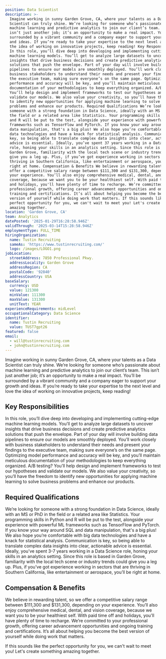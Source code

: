 ```yaml
---
position: Data Scientist
description: >-
  Imagine working in sunny Garden Grove, CA, where your talents as a Data
  Scientist can truly shine. We’re looking for someone who’s passionate about
  machine learning and predictive analytics to join our client’s team. This
  isn’t just another job; it’s an opportunity to make a real impact. You’ll be
  surrounded by a vibrant community and a company eager to support your growth
  and ideas. If you’re ready to take your expertise to the next level and love
  the idea of working on innovative projects, keep reading! Key Responsibilities
  In this role, you’ll dive deep into developing and implementing cuttingedge
  machine learning models. You’ll get to analyze large datasets to uncover
  insights that drive business decisions and create predictive analytics
  solutions that push the envelope. Part of your day will involve building data
  pipelines to ensure our models are smoothly deployed. You’ll work closely with
  business stakeholders to understand their needs and present your findings to
  the executive team, making sure everyone’s on the same page. Optimizing model
  performance and accuracy will be key, and you’ll maintain meticulous
  documentation of your methodologies to keep everything organized. A/B testing?
  You’ll help design and implement frameworks to test our hypotheses and
  validate our models. We also value your creativity, so you’ll have the freedom
  to identify new opportunities for applying machine learning to solve business
  problems and enhance our products. Required Qualifications We’re looking for
  someone with a strong foundation in Data Science, ideally with an MS or PhD in
  the field or a related area like Statistics. Your programming skills in Python
  and R will be put to the test, alongside your experience with powerful ML
  frameworks such as TensorFlow and PyTorch. If you know your way around SQL and
  data manipulation, that's a big plus! We also hope you’re comfortable with big
  data technologies and have a knack for statistical analysis. Communication is
  key, so being able to translate complex data insights into clear, actionable
  advice is essential. Ideally, you’ve spent 37 years working in a Data Science
  role, honing your skills in an analytics setting. Since this role is based in
  Garden Grove, familiarity with the local tech scene or industry trends could
  give you a leg up. Plus, if you’ve got experience working in sectors that are
  thriving in Southern California, like entertainment or aerospace, you’ll be
  right at home. Compensation & Benefits We believe in rewarding talent, so we
  offer a competitive salary range between $111,300 and $131,300, depending on
  your experience. You’ll also enjoy comprehensive medical, dental, and vision
  coverage, because we want you to be your healthiest self. With paid time off
  and holidays, you'll have plenty of time to recharge. We’re committed to your
  professional growth, offering career advancement opportunities and ongoing
  training and certifications. It’s all about helping you become the best
  version of yourself while doing work that matters. If this sounds like the
  perfect opportunity for you, we can't wait to meet you! Let's create something
  amazing together.
location: 'Garden Grove, CA'
team: Analytics
datePosted: '2025-01-29T16:28:58.946Z'
validThrough: '2025-03-14T15:28:58.946Z'
employmentType: FULL_TIME
hiringOrganization:
  name: Tustin Recruiting
  sameAs: 'https://www.tustinrecruiting.com/'
  logo: /images/LOGO1.png
jobLocation:
  streetAddress: 7850 Professional Pkwy.
  addressLocality: Garden Grove
  addressRegion: CA
  postalCode: '92840'
  addressCountry: USA
baseSalary:
  currency: USD
  value: 121300
  minValue: 111300
  maxValue: 131300
  unitText: YEAR
experienceRequirements: midLevel
occupationalCategory: Data Science
identifier:
  name: Tustin Recruiting
  value: TUST7gpt26
featured: false
email:
  - will@tustinrecruiting.com
  - john@tustinrecruiting.com
---
```




Imagine working in sunny Garden Grove, CA, where your talents as a Data Scientist can truly shine. We’re looking for someone who’s passionate about machine learning and predictive analytics to join our client’s team. This isn’t just another job; it’s an opportunity to make a real impact. You’ll be surrounded by a vibrant community and a company eager to support your growth and ideas. If you’re ready to take your expertise to the next level and love the idea of working on innovative projects, keep reading!

## Key Responsibilities

In this role, you’ll dive deep into developing and implementing cutting-edge machine learning models. You’ll get to analyze large datasets to uncover insights that drive business decisions and create predictive analytics solutions that push the envelope. Part of your day will involve building data pipelines to ensure our models are smoothly deployed. You’ll work closely with business stakeholders to understand their needs and present your findings to the executive team, making sure everyone’s on the same page. Optimizing model performance and accuracy will be key, and you’ll maintain meticulous documentation of your methodologies to keep everything organized. A/B testing? You’ll help design and implement frameworks to test our hypotheses and validate our models. We also value your creativity, so you’ll have the freedom to identify new opportunities for applying machine learning to solve business problems and enhance our products.

## Required Qualifications

We’re looking for someone with a strong foundation in Data Science, ideally with an MS or PhD in the field or a related area like Statistics. Your programming skills in Python and R will be put to the test, alongside your experience with powerful ML frameworks such as TensorFlow and PyTorch. If you know your way around SQL and data manipulation, that's a big plus! We also hope you’re comfortable with big data technologies and have a knack for statistical analysis. Communication is key, so being able to translate complex data insights into clear, actionable advice is essential. Ideally, you’ve spent 3-7 years working in a Data Science role, honing your skills in an analytics setting. Since this role is based in Garden Grove, familiarity with the local tech scene or industry trends could give you a leg up. Plus, if you’ve got experience working in sectors that are thriving in Southern California, like entertainment or aerospace, you’ll be right at home.

## Compensation & Benefits

We believe in rewarding talent, so we offer a competitive salary range between $111,300 and $131,300, depending on your experience. You’ll also enjoy comprehensive medical, dental, and vision coverage, because we want you to be your healthiest self. With paid time off and holidays, you'll have plenty of time to recharge. We’re committed to your professional growth, offering career advancement opportunities and ongoing training and certifications. It’s all about helping you become the best version of yourself while doing work that matters.

If this sounds like the perfect opportunity for you, we can't wait to meet you! Let's create something amazing together.

